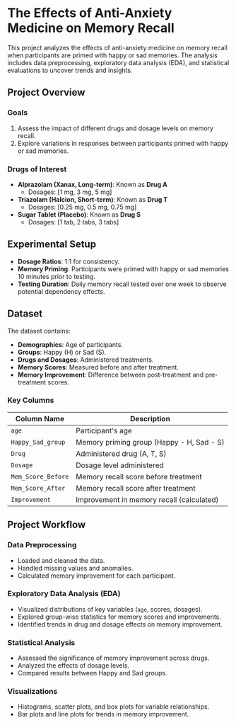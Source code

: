 # The Effects of Anti-Anxiety Medicine on Memory Recall  

This project analyzes the effects of anti-anxiety medicine on memory recall when participants are primed with happy or sad memories. The analysis includes data preprocessing, exploratory data analysis (EDA), and statistical evaluations to uncover trends and insights.  

## Project Overview  
### Goals  
1. Assess the impact of different drugs and dosage levels on memory recall.  
2. Explore variations in responses between participants primed with happy or sad memories.  

### Drugs of Interest  
- **Alprazolam (Xanax, Long-term)**: Known as **Drug A**  
  - Dosages: [1 mg, 3 mg, 5 mg]  
- **Triazolam (Halcion, Short-term)**: Known as **Drug T**  
  - Dosages: [0.25 mg, 0.5 mg, 0.75 mg]  
- **Sugar Tablet (Placebo)**: Known as **Drug S**  
  - Dosages: [1 tab, 2 tabs, 3 tabs]  

## Experimental Setup  
- **Dosage Ratios**: 1:1 for consistency.  
- **Memory Priming**: Participants were primed with happy or sad memories 10 minutes prior to testing.  
- **Testing Duration**: Daily memory recall tested over one week to observe potential dependency effects.  

## Dataset  
The dataset contains:  
- **Demographics**: Age of participants.  
- **Groups**: Happy (H) or Sad (S).  
- **Drugs and Dosages**: Administered treatments.  
- **Memory Scores**: Measured before and after treatment.  
- **Memory Improvement**: Difference between post-treatment and pre-treatment scores.  

### Key Columns  
| Column Name          | Description                                           |  
|----------------------|-------------------------------------------------------|  
| `age`               | Participant's age                                     |  
| `Happy_Sad_group`   | Memory priming group (Happy - H, Sad - S)             |  
| `Drug`              | Administered drug (A, T, S)                           |  
| `Dosage`            | Dosage level administered                             |  
| `Mem_Score_Before`  | Memory recall score before treatment                  |  
| `Mem_Score_After`   | Memory recall score after treatment                   |  
| `Improvement`       | Improvement in memory recall (calculated)            |  

## Project Workflow  
### Data Preprocessing  
- Loaded and cleaned the data.  
- Handled missing values and anomalies.  
- Calculated memory improvement for each participant.  

### Exploratory Data Analysis (EDA)  
- Visualized distributions of key variables (`age`, scores, dosages).  
- Explored group-wise statistics for memory scores and improvements.  
- Identified trends in drug and dosage effects on memory improvement.  

### Statistical Analysis  
- Assessed the significance of memory improvement across drugs.  
- Analyzed the effects of dosage levels.  
- Compared results between Happy and Sad groups.  

### Visualizations  
- Histograms, scatter plots, and box plots for variable relationships.  
- Bar plots and line plots for trends in memory improvement.  
